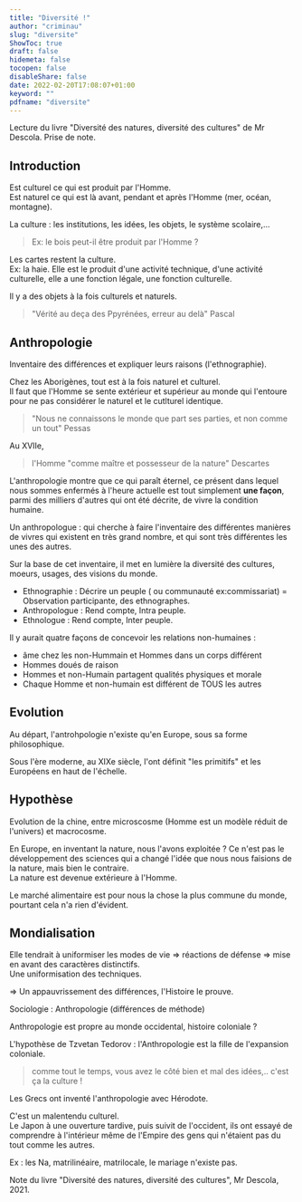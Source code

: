 ```yaml
---
title: "Diversité !"
author: "criminau"
slug: "diversite"
ShowToc: true
draft: false
hidemeta: false
tocopen: false
disableShare: false
date: 2022-02-20T17:08:07+01:00
keyword: ""
pdfname: "diversite"
---
```

Lecture du livre "Diversité des natures, diversité des cultures" de Mr Descola.
Prise de note.
<!--more-->

## Introduction

Est culturel ce qui est produit par l'Homme.  
Est naturel ce qui est là avant, pendant et après l'Homme (mer, océan, montagne).

La culture : les institutions, les idées, les objets, le système scolaire,...

> Ex: le bois peut-il être produit par l'Homme ?

Les cartes restent la culture.  
Ex: la haie. Elle est le produit d'une activité technique, d'une activité culturelle, elle a une fonction légale, une fonction culturelle.

Il y a des objets à la fois culturels et naturels.

> "Vérité au deça des Ppyrénées, erreur au delà"
> Pascal

## Anthropologie

Inventaire des différences et expliquer leurs raisons (l'ethnographie).

Chez les Aborigènes, tout est à la fois naturel et culturel.  
Il faut que l'Homme se sente extérieur et supérieur au monde qui l'entoure pour ne pas considérer le naturel et le cutlturel identique.

> "Nous ne connaissons le monde que part ses parties, et non comme un tout"
> Pessas

Au XVIIe,
> l'Homme "comme maître et possesseur de la nature"
> Descartes

L'anthropologie montre que ce qui paraît éternel, ce présent dans lequel nous sommes enfermés à l'heure actuelle est tout simplement **une façon**, parmi des milliers d'autres qui ont été décrite, de vivre la condition humaine.

Un anthropologue :  qui cherche à faire l'inventaire des différentes manières de vivres qui existent en très grand nombre, et qui sont très différentes les unes des autres.

Sur la base de cet inventaire, il met en lumière la diversité des cultures, moeurs, usages, des visions du monde.

- Ethnographie : Décrire un peuple ( ou communauté ex:commissariat) = Observation participante, des ethnographes.
- Anthropologue : Rend compte, Intra peuple.
- Ethnologue : Rend compte, Inter peuple.

Il y aurait quatre façons de concevoir les relations non-humaines :

- âme chez les non-Hummain et Hommes dans un corps différent
- Hommes doués de raison
- Hommes et non-Humain partagent qualités physiques et morale
- Chaque Homme et non-humain est différent de TOUS les autres

## Evolution

Au départ, l'antrohpologie n'existe qu'en Europe, sous sa forme philosophique.

Sous l'ère moderne, au XIXe siècle, l'ont définit "les primitifs" et les Européens en haut de l'échelle.

## Hypothèse

Evolution de la chine, entre microscosme (Homme est un modèle réduit de l'univers) et macrocosme.

En Europe, en inventant la nature, nous l'avons exploitée ?
Ce n'est pas le développement des sciences qui a changé l'idée que nous nous faisions de la nature, mais bien le contraire.  
La nature est devenue extérieure à l'Homme.

Le marché alimentaire est pour nous la chose la plus commune du monde, pourtant cela n'a rien d'évident.

## Mondialisation

Elle tendrait à uniformiser les modes de vie => réactions de défense => mise en avant des caractères distinctifs.  
Une uniformisation des techniques.

=> Un appauvrissement des différences, l'Histoire le prouve.

Sociologie : Anthropologie (différences de méthode)

Anthropologie est propre au monde occidental, histoire coloniale ?

L'hypothèse de Tzvetan Tedorov : l'Anthropologie est la fille de l'expansion coloniale.

> comme tout le temps, vous avez le côté bien et mal des idées,.. c'est ça la culture !

Les Grecs ont inventé l'anthropologie avec Hérodote.

C'est un malentendu culturel.  
Le Japon à une ouverture tardive, puis suivit de l'occident, ils ont essayé de comprendre à l'intérieur même de l'Empire des gens qui n'étaient pas du tout comme les autres.  

Ex : les Na, matrilinéaire, matrilocale, le mariage n'existe pas.



Note du livre "Diversité des natures, diversité des cultures", Mr Descola, 2021.
